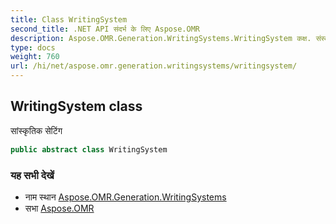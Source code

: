 ```yaml
---
title: Class WritingSystem
second_title: .NET API संदर्भ के लिए Aspose.OMR
description: Aspose.OMR.Generation.WritingSystems.WritingSystem कक्ष. संस्कृतक सेटंग
type: docs
weight: 760
url: /hi/net/aspose.omr.generation.writingsystems/writingsystem/
---
```

## WritingSystem class

सांस्कृतिक सेटिंग

```csharp
public abstract class WritingSystem
```

### यह सभी देखें

* नाम स्थान [Aspose.OMR.Generation.WritingSystems](../../aspose.omr.generation.writingsystems/)
* सभा [Aspose.OMR](../../)


